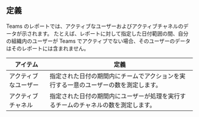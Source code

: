 ## <a name="definitions"></a>定義

Teams のレポートでは、アクティブなユーザーおよびアクティブチャネルのデータが示されます。 たとえば、レポートに対して指定した日付範囲の間、自分の組織内のユーザーが Teams でアクティブでない場合、そのユーザーのデータはそのレポートには含まれません。

|アイテム  |定義  |
|---------|---------|
|アクティブなユーザー     |指定された日付の期間内にチームでアクションを実行する一意のユーザーの数を測定します。    |
|アクティブチャネル    |指定された日付の期間内にユーザーが処理を実行するチームのチャネルの数を測定します。           |
